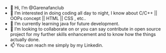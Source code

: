 - 👋 Hi, I’m @Garenafanclub
- 👀 I’m interested in doing coding all day to night, I know about C/C++ || OOPs concept || HTML || CSS , etc..
- 🌱 I’m currently learning java for future development.
- 💞️ I’m looking to collaborate on or you can say contribute in open source project for my further skills enhancement and to know how the things actually done.
- 📫 You can reach me simply by my Linkedin.

<!---
Garenafanclub/Garenafanclub is a ✨ special ✨ repository because its `README.md` (this file) appears on your GitHub profile.
You can click the Preview link to take a look at your changes.
--->
